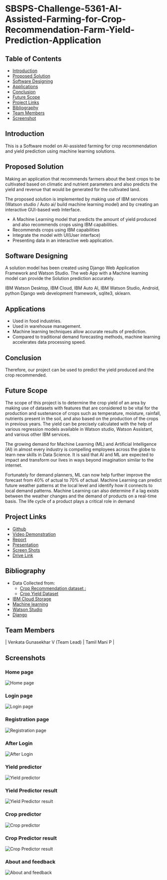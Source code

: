 # SBSPS-Challenge-5361-AI-Assisted-Farming-for-Crop-Recommendation-Farm-Yield-Prediction-Application



## Table of Contents

- [Introduction](#introduction)
- [Proposed Solution](#proposed-solution)
- [Software Designing](#software-designing)
- [Applications](#applications)
- [Conclusion](#conclusion)
- [Future Scope](#future-scope)
- [Project Links](#project-links)
- [Bibliography](#bibliography)
- [Team Members](#team-members)
- [Screenshot](#screenshots)

##
## Introduction
This is a Software model on AI-assisted farming for crop recommendation and yield prediction using machine learning solutions.

## Proposed Solution
Making an application that recommends farmers about the best crops to be cultivated based on climatic and nutrient parameters and also predicts the yield and revenue that would be generated for the cultivated land. 

The proposed solution is implemented by making use of IBM services (Watson studio / Auto ai/ build machine learning model) and by creating an interactive GUI-based web Interface. 

- A  Machine Learning model that predicts the amount of yield produced and also recommends crops using IBM capabilities.
- Recommends crops using IBM capabilities 
- Integrate the model with UI(User interface) 
- Presenting data in an interactive web application. 


## Software Designing
A solution model has been created using Django Web Application Framework and Watson Studio. The web App with a Machine learning model can provide the Solution prediction accurately.

IBM Watson Desktop, IBM Cloud, IBM Auto AI, IBM Watson Studio, Android, python Django web development framework, sqlite3, sklearn.


## Applications
- Used in food industries.
- Used in warehouse management.
- Machine learning techniques allow accurate results of prediction.
- Compared to traditional demand forecasting methods, machine learning accelerates data processing speed.


## Conclusion
Therefore, our project can be used to predict the yield produced and the crop recommended. 

## Future Scope
The scope of this project is to determine the crop yield of an area by making use of datasets with features that are considered to be vital for the production and sustenance of crops such as temperature, moisture, rainfall, nutrients present in the soil, and also based on the production of the crops in previous years. The yield can be precisely calculated with the help of various regression models available in Watson studio, Watson Assistant, and various other IBM services.

The growing demand for Machine Learning (ML) and Artificial Intelligence (AI) in almost every industry is compelling employees across the globe to learn new skills in Data Science. It is said that AI and ML are expected to impact and transform our lives in ways beyond imagination similar to the internet.

Fortunately for demand planners, ML can now help further improve the forecast from 40% of actual to 70% of actual. 
Machine Learning can predict future weather patterns at the local level and identify how it connects to local demand patterns. Machine Learning can also determine if a lag exists between the weather changes and the demand of products on a real-time basis. The life cycle of a product plays a critical role in demand 

## Project Links
- [Github](https://github.com/smartinternz02/SBSPS-Challenge-5361-AI-Assisted-Farming-for-Crop-Recommendation-Farm-Yield-Prediction-Application)
- [Video Demonstration](https://drive.google.com/file/d/1DOcjk7dwhFX1uXUxwQbsmTjE_zJw7z1h/view?usp=sharing)
- [Report](https://github.com/smartinternz02/SBSPS-Challenge-5361-AI-Assisted-Farming-for-Crop-Recommendation-Farm-Yield-Prediction-Application/blob/main/reports/report/Report%20SBSPS-Challenge-5361-AI-Assisted-Farming.pdf)
- [Presentation](https://github.com/smartinternz02/SBSPS-Challenge-5361-AI-Assisted-Farming-for-Crop-Recommendation-Farm-Yield-Prediction-Application/blob/main/reports/ppt%20presentation/AI%20Assisted%20Farming%20for%20Crop%20Recommendation%20Farm%20Yield%20Prediction%20Application.pptx.pdf)
- [Screen Shots](https://github.com/smartinternz02/SBSPS-Challenge-5361-AI-Assisted-Farming-for-Crop-Recommendation-Farm-Yield-Prediction-Application/tree/main/reports/screen%20shots)
- [Drive Link](https://drive.google.com/drive/folders/17NnI1mDtg06x5paGCJ7IuG7l8b5_Jkoh?usp=sharing)

## Bibliography
- Data Collected from:
  - [Crop Recommendation dataset : ](https://github.com/https://www.kaggle.com/siddharthss/crop-recommendation-dataset)
  - [Crop Yield Dataset](https://github.com/shreyzo/Crop-yield-and-profitability-prediction/blob/main/datafile.csv)
- [IBM Cloud Storage](https://www.cloud.ibm.com)
- [Machine learning](https://en.wikipedia.org/wiki/Machine_learnin)
- [Watson Studio](https://www.ibm.com/in-en/cloud/watson-studio)
- [Django](https://www.djangoproject.com/)

## Team Members
| Venkata Gunasekhar V (Team Lead) | Tamil Mani P |

## Screenshots

### Home page
![Home page](https://github.com/smartinternz02/SBSPS-Challenge-5361-AI-Assisted-Farming-for-Crop-Recommendation-Farm-Yield-Prediction-Application/blob/main/reports/screen%20shots/Home%20page.png)
### Login page
![Login page](https://github.com/smartinternz02/SBSPS-Challenge-5361-AI-Assisted-Farming-for-Crop-Recommendation-Farm-Yield-Prediction-Application/blob/main/reports/screen%20shots/Login%20page.png)
### Registration page
![Registration page](https://github.com/smartinternz02/SBSPS-Challenge-5361-AI-Assisted-Farming-for-Crop-Recommendation-Farm-Yield-Prediction-Application/blob/main/reports/screen%20shots/Registration%20page.png)
### After Login
![After Login](https://github.com/smartinternz02/SBSPS-Challenge-5361-AI-Assisted-Farming-for-Crop-Recommendation-Farm-Yield-Prediction-Application/blob/main/reports/screen%20shots/After%20Login.png)
### Yield predictor
![Yield predictor](https://github.com/smartinternz02/SBSPS-Challenge-5361-AI-Assisted-Farming-for-Crop-Recommendation-Farm-Yield-Prediction-Application/blob/main/reports/screen%20shots/Yield%20predictor.png)
### Yield Predictor result
![Yield Predictor result](https://github.com/smartinternz02/SBSPS-Challenge-5361-AI-Assisted-Farming-for-Crop-Recommendation-Farm-Yield-Prediction-Application/blob/main/reports/screen%20shots/Yield%20Result.png)
### Crop predictor
![Crop predictor](https://github.com/smartinternz02/SBSPS-Challenge-5361-AI-Assisted-Farming-for-Crop-Recommendation-Farm-Yield-Prediction-Application/blob/main/reports/screen%20shots/Crop%20predictor.png)
### Crop Predictor result
![Crop Predictor result](https://github.com/smartinternz02/SBSPS-Challenge-5361-AI-Assisted-Farming-for-Crop-Recommendation-Farm-Yield-Prediction-Application/blob/main/reports/screen%20shots/Crop%20Predictor%20result.png)
### About and feedback
![About and feedback](https://github.com/smartinternz02/SBSPS-Challenge-5361-AI-Assisted-Farming-for-Crop-Recommendation-Farm-Yield-Prediction-Application/blob/main/reports/screen%20shots/About%20and%20feedback.png)
